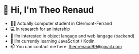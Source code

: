  👋 Hi, I'm Theo Renaud
====================================
- 👨‍🎓 Actually computer student in Clermont-Ferrand
- 💻 In research for an intership
- 👀 I’m interested in object langage and web langage (backend)
- 📕 I’m currently learning JavaScript / Kotlin
- 📫 You can contact me here: theorenaud99@gmail.com

<!---
Theo-renaud/Theo-renaud is a ✨ special ✨ repository because its `README.md` (this file) appears on your GitHub profile.
You can click the Preview link to take a look at your changes.
--->
